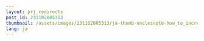 ```yaml
---
layout: prj_redirects
post_id: 231102005313
thumbnail: /assets/images/231102005313/ja-thumb-unclesnote-how_to_increase_swapfile_size_in_ubuntu.png
lang: ja
---
```

